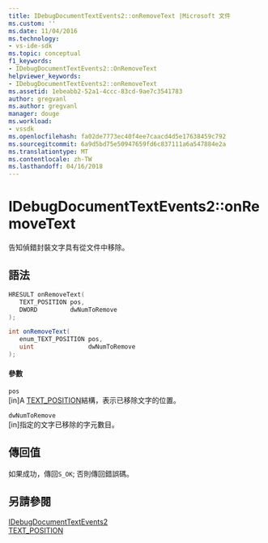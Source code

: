 ```yaml
---
title: IDebugDocumentTextEvents2::onRemoveText |Microsoft 文件
ms.custom: ''
ms.date: 11/04/2016
ms.technology:
- vs-ide-sdk
ms.topic: conceptual
f1_keywords:
- IDebugDocumentTextEvents2::OnRemoveText
helpviewer_keywords:
- IDebugDocumentTextEvents2::onRemoveText
ms.assetid: 1ebeabb2-52a1-4ccc-83cd-9ae7c3541783
author: gregvanl
ms.author: gregvanl
manager: douge
ms.workload:
- vssdk
ms.openlocfilehash: fa02de7773ec40f4ee7caacd4d5e17638459c792
ms.sourcegitcommit: 6a9d5bd75e50947659fd6c837111a6a547884e2a
ms.translationtype: MT
ms.contentlocale: zh-TW
ms.lasthandoff: 04/16/2018
---
```

# <a name="idebugdocumenttextevents2onremovetext"></a>IDebugDocumentTextEvents2::onRemoveText
告知偵錯封裝文字具有從文件中移除。  
  
## <a name="syntax"></a>語法  
  
```cpp  
HRESULT onRemoveText(   
   TEXT_POSITION pos,  
   DWORD         dwNumToRemove  
);  
```  
  
```csharp  
int onRemoveText(   
   enum_TEXT_POSITION pos,  
   uint               dwNumToRemove  
);  
```  
  
#### <a name="parameters"></a>參數  
 `pos`  
 [in]A [TEXT_POSITION](../../../extensibility/debugger/reference/text-position.md)結構，表示已移除文字的位置。  
  
 `dwNumToRemove`  
 [in]指定的文字已移除的字元數目。  
  
## <a name="return-value"></a>傳回值  
 如果成功，傳回`S_OK`; 否則傳回錯誤碼。  
  
## <a name="see-also"></a>另請參閱  
 [IDebugDocumentTextEvents2](../../../extensibility/debugger/reference/idebugdocumenttextevents2.md)   
 [TEXT_POSITION](../../../extensibility/debugger/reference/text-position.md)